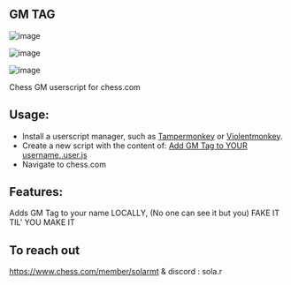 ## GM TAG

![image](https://github.com/xppazarr/GMTitleChess/assets/79111364/1bdd1dbc-41ff-4331-9044-63b7220cf267)


![image](https://github.com/xppazarr/GMTitleChess/assets/79111364/12aa4a7f-c040-4c75-8087-bd56ce753157)

![image](https://github.com/xppazarr/GMTitleChess/assets/79111364/0dbd9187-cb09-4d30-a3ce-21a98db68565)


Chess GM userscript for chess.com

## Usage:
 - Install a userscript manager, such as [Tampermonkey](https://www.tampermonkey.net/) or [Violentmonkey](https://violentmonkey.github.io/get-it/).
 - Create a new script with the content of: [Add GM Tag to YOUR username..user.js](https://raw.githubusercontent.com/xppazarr/GMTitleChess/main/Add%20GM%20Tag%20to%20YOUR%20username..user.js)
 - Navigate to chess.com

## Features:

Adds GM Tag to your name LOCALLY, (No one can see it but you) FAKE IT TIL' YOU MAKE IT

## To reach out

https://www.chess.com/member/solarmt & discord : sola.r
